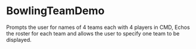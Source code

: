# BowlingTeamDemo
Prompts the user for names of 4 teams each with 4 players in CMD, Echos the roster for each team and allows the user to specify one team to be displayed.
